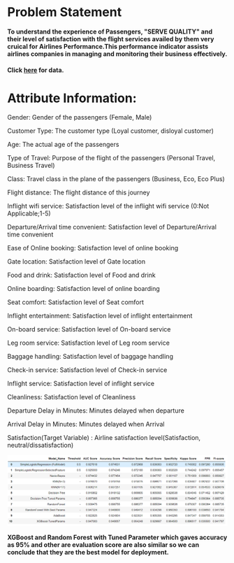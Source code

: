 

# Problem Statement
**To understand the experience of Passengers, "SERVE QUALITY" and their level of satisfaction with the flight services availed by them very cruical for Airlines Performance.This performance indicator assists airlines companies in managing and monitoring their business effectively.**

#### Click <a href="https://www.kaggle.com/teejmahal20/airline-passenger-satisfaction">here</a> for data.

# Attribute Information:
Gender: Gender of the passengers (Female, Male)

Customer Type: The customer type (Loyal customer, disloyal customer)

Age: The actual age of the passengers

Type of Travel: Purpose of the flight of the passengers (Personal Travel, Business Travel)

Class: Travel class in the plane of the passengers (Business, Eco, Eco Plus)

Flight distance: The flight distance of this journey

Inflight wifi service: Satisfaction level of the inflight wifi service (0:Not Applicable;1-5)

Departure/Arrival time convenient: Satisfaction level of Departure/Arrival time convenient

Ease of Online booking: Satisfaction level of online booking

Gate location: Satisfaction level of Gate location

Food and drink: Satisfaction level of Food and drink

Online boarding: Satisfaction level of online boarding

Seat comfort: Satisfaction level of Seat comfort

Inflight entertainment: Satisfaction level of inflight entertainment

On-board service: Satisfaction level of On-board service

Leg room service: Satisfaction level of Leg room service

Baggage handling: Satisfaction level of baggage handling

Check-in service: Satisfaction level of Check-in service

Inflight service: Satisfaction level of inflight service

Cleanliness: Satisfaction level of Cleanliness

Departure Delay in Minutes: Minutes delayed when departure

Arrival Delay in Minutes: Minutes delayed when Arrival

Satisfaction(Target Variable) : Airline satisfaction level(Satisfaction, neutral/dissatisfaction)


<img src="2021-08-30 (2).png">

**XGBoost and Random Forest with Tuned Parameter which gaves accuracy as 95% and other are evaluation score are also similar so we can conclude that 
they are the best model for deployment.**

